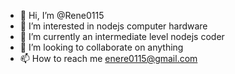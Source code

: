 - 👋 Hi, I’m @Rene0115
- 👀 I’m interested in nodejs computer hardware 
- 🌱 I’m currently an intermediate level nodejs coder
- 💞️ I’m looking to collaborate on anything  
- 📫 How to reach me enere0115@gmail.com

<!---
Rene0115/Rene0115 is a ✨ special ✨ repository because its `README.md` (this file) appears on your GitHub profile.
You can click the Preview link to take a look at your changes.
--->
